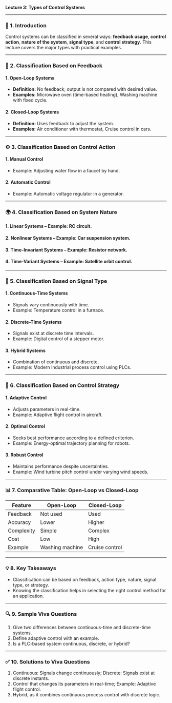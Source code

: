**Lecture 3: Types of Control Systems**

---

### 🌟 1. Introduction

Control systems can be classified in several ways: **feedback usage**, **control action**, **nature of the system**, **signal type**, and **control strategy**. This lecture covers the major types with practical examples.

---

### 🔄 2. Classification Based on Feedback

#### **1. Open-Loop Systems**

* **Definition:** No feedback; output is not compared with desired value.
* **Examples:** Microwave oven (time-based heating), Washing machine with fixed cycle.

#### **2. Closed-Loop Systems**

* **Definition:** Uses feedback to adjust the system.
* **Examples:** Air conditioner with thermostat, Cruise control in cars.

---

### ⚙️ 3. Classification Based on Control Action

#### **1. Manual Control**

* Example: Adjusting water flow in a faucet by hand.

#### **2. Automatic Control**

* Example: Automatic voltage regulator in a generator.

---

### 🌍 4. Classification Based on System Nature

#### **1. Linear Systems** – Example: RC circuit.

#### **2. Nonlinear Systems** – Example: Car suspension system.

#### **3. Time-Invariant Systems** – Example: Resistor network.

#### **4. Time-Variant Systems** – Example: Satellite orbit control.

---

### 📡 5. Classification Based on Signal Type

#### **1. Continuous-Time Systems**

* Signals vary continuously with time.
* Example: Temperature control in a furnace.

#### **2. Discrete-Time Systems**

* Signals exist at discrete time intervals.
* Example: Digital control of a stepper motor.

#### **3. Hybrid Systems**

* Combination of continuous and discrete.
* Example: Modern industrial process control using PLCs.

---

### 🧠 6. Classification Based on Control Strategy

#### **1. Adaptive Control**

* Adjusts parameters in real-time.
* Example: Adaptive flight control in aircraft.

#### **2. Optimal Control**

* Seeks best performance according to a defined criterion.
* Example: Energy-optimal trajectory planning for robots.

#### **3. Robust Control**

* Maintains performance despite uncertainties.
* Example: Wind turbine pitch control under varying wind speeds.

---

### 📊 7. Comparative Table: Open-Loop vs Closed-Loop

| Feature    | Open-Loop       | Closed-Loop    |
| ---------- | --------------- | -------------- |
| Feedback   | Not used        | Used           |
| Accuracy   | Lower           | Higher         |
| Complexity | Simple          | Complex        |
| Cost       | Low             | High           |
| Example    | Washing machine | Cruise control |

---

### 💡 8. Key Takeaways

* Classification can be based on feedback, action type, nature, signal type, or strategy.
* Knowing the classification helps in selecting the right control method for an application.

---

### 🔍 9. Sample Viva Questions

1. Give two differences between continuous-time and discrete-time systems.
2. Define adaptive control with an example.
3. Is a PLC-based system continuous, discrete, or hybrid?

---

### ✅ 10. Solutions to Viva Questions

1. Continuous: Signals change continuously; Discrete: Signals exist at discrete instants.
2. Control that changes its parameters in real-time; Example: Adaptive flight control.
3. Hybrid, as it combines continuous process control with discrete logic.
